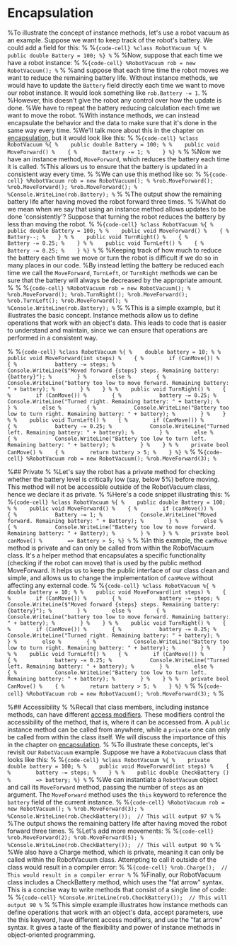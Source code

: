 # Encapsulation

%To illustrate the concept of instance methods, let's use a robot vacuum as an example. Suppose we want to keep track of the robot's battery. We could add a field for this:
%
%```{code-cell}
%class RobotVacuum
%{
%    public double Battery = 100;
%}
%```
%
%Now, suppose that each time we have a robot instance:
%
%```{code-cell}
%RobotVacuum rob = new RobotVacuum();
%```
%
%and suppose that each time time the robot moves we want to reduce the remaining battery life. Without instance methods, we would have to update the `Battery` field directly each time we want to move our robot instance. It would look something like `rob.Battery -= 1`.
%
%However, this doesn't give the robot any control over how the update is done.
%We have to repeat the battery reducing calculation each time we want to move the robot.
%With instance methods, we can instead encapsulate the behavior and the data to make sure that it's done in the same way every time.
%We'll talk more about this in the chapter on [encapsulation](encapsulation), but it would look like this:
%
%```{code-cell}
%class RobotVacuum
%{
%    public double Battery = 100;
%
%    public void MoveForward()
%    {
%        Battery -= 1;
%    }
%}
%```
%
%Now we have an instance method, `MoveForward`, which reduces the battery each time it is called.
%This allows us to ensure that the battery is updated in a consistent way every time.
%
%We can use this method like so:
%
%```{code-cell}
%RobotVacuum rob = new RobotVacuum();
%
%rob.MoveForward();
%rob.MoveForward();
%rob.MoveForward();
%
%Console.WriteLine(rob.Battery);
%```
%
%The output show the remaining battery life after having moved the robot forward three times.
%
%What do we mean when we say that using an instance method allows updates to be done 'consistently'? Suppose that turning the robot reduces the battery by less than moving the robot.
%
%```{code-cell}
%class RobotVacuum
%{
%    public double Battery = 100;
%
%    public void MoveForward()
%    {
%        Battery--;
%    }
%
%    public void TurnRight()
%    {
%        Battery -= 0.25;
%    }
%
%    public void TurnLeft()
%    {
%        Battery -= 0.25;
%    }
%}
%```
%
%Keeping track of how much to reduce the battery each time we move or turn the robot is difficult if we do so in many places in our code.
%By instead letting the battery be reduced each time we call the `MoveForward`, `TurnLeft`, or `TurnRight` methods we can be sure that the battery will always be decreased by the appropriate amount.
%
%
%```{code-cell}
%RobotVacuum rob = new RobotVacuum();
%
%rob.MoveForward();
%rob.TurnRight();
%rob.MoveForward();
%rob.TurnLeft();
%rob.MoveForward();
%
%Console.WriteLine(rob.Battery);
%```
%
%This is a simple example, but it illustrates the basic concept. Instance methods allow us to define operations that work with an object's data. This leads to code that is easier to understand and maintain, since we can ensure that operations are performed in a consistent way.


%
%```{code-cell}
%class RobotVacuum
%{
%    double battery = 10;
%
%    public void MoveForward(int steps)
%    {
%        if (CanMove())
%        {
%            battery -= steps;
%            Console.WriteLine($"Moved forward {steps} steps. Remaining battery: {battery}");
%        }
%        else
%        {
%            Console.WriteLine("battery too low to move forward. Remaining battery: " + battery);
%        }
%    }
%
%    public void TurnRight()
%    {
%        if (CanMove())
%        {
%            battery -= 0.25;
%            Console.WriteLine("Turned right. Remaining battery: " + battery);
%        }
%        else
%        {
%            Console.WriteLine("Battery too low to turn right. Remaining battery: " + battery);
%        }
%    }
%
%    public void TurnLeft()
%    {
%        if (CanMove())
%        {
%            battery -= 0.25;
%            Console.WriteLine("Turned left. Remaining battery: " + battery);
%        }
%        else
%        {
%            Console.WriteLine("Battery too low to turn left. Remaining battery: " + battery);
%        }
%    }
%
%    private bool CanMove()
%    {
%        return battery > 5;
%    }
%}
%```
%
%```{code-cell}
%RobotVacuum rob = new RobotVacuum();
%rob.MoveForward(3);
%```



%## Private
%
%Let's say the robot has a private method for checking whether the battery level is critically low (say, below 5%) before moving. This method will not be accessible outside of the RobotVacuum class, hence we declare it as private.
%
%Here's a code snippet illustrating this:
%
%```{code-cell}
%class RobotVacuum
%{
%    public double Battery = 100;
%
%    public void MoveForward()
%    {
%        if (canMove())
%        {
%            Battery -= 1;
%            Console.WriteLine("Moved forward. Remaining battery: " + Battery);
%        }
%        else
%        {
%            Console.WriteLine("Battery too low to move forward. Remaining battery: " + Battery);
%        }
%    }
%
%    private bool canMove()
%        => Battery > 5;
%}
%```
%
%In this example, the `canMove` method is private and can only be called from within the RobotVacuum class. It's a helper method that encapsulates a specific functionality (checking if the robot can move) that is used by the public method MoveForward. It helps us to keep the public interface of our class clean and simple, and allows us to change the implementation of `canMove` without affecting any external code.
%
%```{code-cell}
%class RobotVacuum
%{
%    double battery = 10;
%
%    public void MoveForward(int steps)
%    {
%        if (CanMove())
%        {
%            battery -= steps;
%            Console.WriteLine($"Moved forward {steps} steps. Remaining battery: {battery}");
%        }
%        else
%        {
%            Console.WriteLine("battery too low to move forward. Remaining battery: " + battery);
%        }
%    }
%
%    public void TurnRight()
%    {
%        if (CanMove())
%        {
%            battery -= 0.25;
%            Console.WriteLine("Turned right. Remaining battery: " + battery);
%        }
%        else
%        {
%            Console.WriteLine("Battery too low to turn right. Remaining battery: " + battery);
%        }
%    }
%
%    public void TurnLeft()
%    {
%        if (CanMove())
%        {
%            battery -= 0.25;
%            Console.WriteLine("Turned left. Remaining battery: " + battery);
%        }
%        else
%        {
%            Console.WriteLine("Battery too low to turn left. Remaining battery: " + battery);
%        }
%    }
%
%    private bool CanMove()
%    {
%        return battery > 5;
%    }
%}
%```
%
%```{code-cell}
%RobotVacuum rob = new RobotVacuum();
%rob.MoveForward(3);
%```
%


%## Accessibility
%
%Recall that class members, including instance methods, can have different [access modifiers](access-modifiers). These modifiers control the accessibility of the method, that is, where it can be accessed from. A `public` instance method can be called from anywhere, while a `private` one can only be called from within the class itself. We will discuss the importance of this in the chapter on [encapsulation](encapsulation).
%
%To illustrate these concepts, let's revisit our `RobotVacuum` example. Suppose we have a `RobotVacuum` class that looks like this:
%
%```{code-cell}
%class RobotVacuum
%{
%    private double battery = 100;
%
%    public void MoveForward(int steps)
%    {
%        battery -= steps;
%    }
%
%    public double CheckBattery ()
%        => battery;
%}
%```
%
%We can instantiate a `RobotVacuum` object and call its `MoveForward` method, passing the number of `steps` as an argument. The `MoveForward` method uses the `this` keyword to reference the `battery` field of the current instance.
%
%```{code-cell}
%RobotVacuum rob = new RobotVacuum();
%
%rob.MoveForward(3);
%
%Console.WriteLine(rob.CheckBattery());  // This will output 97
%```
%
%The output shows the remaining battery life after having moved the robot forward three times.
%
%Let's add more movements:
%
%```{code-cell}
%rob.MoveForward(2);
%rob.MoveForward(5);
%
%Console.WriteLine(rob.CheckBattery());  // This will output 90
%```
%
%We also have a Charge method, which is private, meaning it can only be called within the RobotVacuum class. Attempting to call it outside of the class would result in a compiler error:
%
%```{code-cell}
%rob.Charge();  // This would result in a compiler error
%```
%
%Finally, our RobotVacuum class includes a CheckBattery method, which uses the "fat arrow" syntax. This is a concise way to write methods that consist of a single line of code:
%
%```{code-cell}
%Console.WriteLine(rob.CheckBattery());  // This will output 90
%```
%
%This simple example illustrates how instance methods can define operations that work with an object's data, accept parameters, use the this keyword, have different access modifiers, and use the "fat arrow" syntax. It gives a taste of the flexibility and power of instance methods in object-oriented programming.
